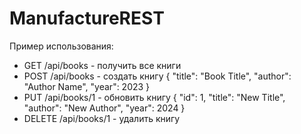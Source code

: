 # ManufactureREST
Пример использования:
- GET /api/books - получить все книги
- POST /api/books - создать книгу { "title": "Book Title", "author": "Author Name", "year": 2023 }
- PUT /api/books/1 - обновить книгу { "id": 1, "title": "New Title", "author": "New Author", "year": 2024 }
- DELETE /api/books/1 - удалить книгу
